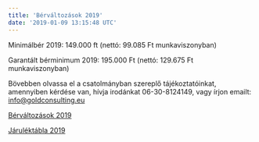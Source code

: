 ```yaml
---
title: 'Bérváltozások 2019'
date: '2019-01-09 13:15:48 UTC'
---
```


Minimálbér 2019: 149.000 ft
(nettó: 99.085 Ft munkaviszonyban)

Garantált bérminimum 2019: 195.000 Ft
(nettó: 129.675 Ft munkaviszonyban)

Bövebben  olvassa el a csatolmányban szereplő tájékoztatóinkat, amennyiben kérdése van, hívja irodánkat 06-30-8124149, vagy írjon emailt: info@goldconsulting.eu



[Bérváltozások 2019](/assets/docs/ber2019.docx)

[Járuléktábla 2019](/assets/docs/jarulektabla2019.xls)
